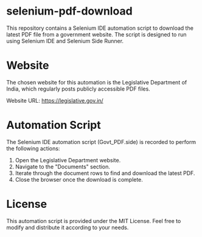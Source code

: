 # selenium-pdf-download
This repository contains a Selenium IDE automation script to download the latest PDF file from a government website. The script is designed to run using Selenium IDE and Selenium Side Runner.

# Website
The chosen website for this automation is the Legislative Department of India, which regularly posts publicly accessible PDF files.

Website URL: https://legislative.gov.in/
# Automation Script
The Selenium IDE automation script (Govt_PDF.side) is recorded to perform the following actions:

1. Open the Legislative Department website.
2. Navigate to the "Documents" section.
3. Iterate through the document rows to find and download the latest PDF.
4. Close the browser once the download is complete.

# License
This automation script is provided under the MIT License. Feel free to modify and distribute it according to your needs.

